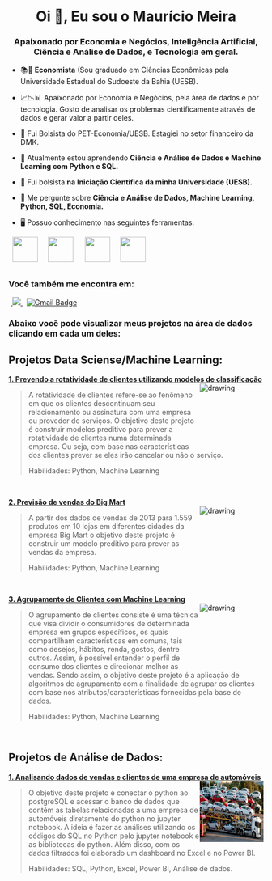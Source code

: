<h1 align="center">Oi 👋, Eu sou o Maurício Meira</h1>
<h3 align="center">Apaixonado por Economia e Negócios, Inteligência Artificial, Ciência e Análise de Dados, e Tecnologia em geral.</h3>

- 📚📕 **Economista** (Sou graduado em Ciências Econômicas pela Universidade Estadual do Sudoeste da Bahia (UESB).

- 📈📉📊 Apaixonado por Economia e Negócios, pela área de dados e por tecnologia. Gosto de analisar os problemas cientificamente através de dados e gerar valor a partir deles.

- 📄  Fui Bolsista do PET-Economia/UESB. Estagiei no setor financeiro da DMK.

- 🌱 Atualmente estou aprendendo **Ciência e Análise de Dados e Machine Learning com Python e SQL.** 

- 👯 Fui bolsista **na Iniciação Científica da minha Universidade (UESB).**

- 💬 Me pergunte sobre **Ciência e Análise de Dados, Machine Learning, Python, SQL, Economia.**

- 🖥️ Possuo conhecimento nas seguintes ferramentas:
<div style="display: inline">
  &nbsp;&nbsp;<img width='50' height='50' src="https://cdn.jsdelivr.net/gh/devicons/devicon/icons/python/python-original.svg" />&nbsp;&nbsp;
  &nbsp;&nbsp;<img width='50' height='50' src="https://upload.wikimedia.org/wikipedia/commons/8/87/Sql_data_base_with_logo.png" />&nbsp;&nbsp;&nbsp;
  &nbsp;&nbsp;<img width='50' height='50' src="https://upload.wikimedia.org/wikipedia/commons/3/34/Microsoft_Office_Excel_%282019%E2%80%93present%29.svg" 
/>&nbsp;&nbsp;
  &nbsp;&nbsp;<img width='50' height='50' src="https://upload.wikimedia.org/wikipedia/commons/c/cf/New_Power_BI_Logo.svg" />&nbsp;&nbsp;
</div> 

##

### Você também me encontra em:
&nbsp;<a href="https://br.linkedin.com/in/maurício-almeida-meira-64643b162/">
  <img src="https://img.shields.io/badge/linkedin-%230077B5.svg?style=for-the-badge&logo=linkedin&logoColor=white">
</a>&nbsp;
  [![Gmail Badge](https://img.shields.io/badge/-mauriciomeira85@gmail.com-c14438?style=flat-square&logo=Gmail&logoColor=white&link=mailto:mauriciomeira85@gmail.com)](mailto:mauriciomeira85@gmail.com)

### Abaixo você pode visualizar meus projetos na área de dados clicando em cada um deles:



## Projetos Data Sciense/Machine Learning:

<strong><a href="https://github.com/mauriciomeira85/Prevendo-a-rotatividade-de-clientes-com-Marchine-Learning">1. Prevendo a rotatividade de clientes utilizando modelos de classificação</a></strong>
<br>
<a href="Prevendo a rotatividade de clientes utilizando modelos de classificação">
	<img src="https://github.com/mauriciomeira85/Prevendo-a-rotatividade-de-clientes-com-Marchine-Learning/blob/main/Imagens/dataset-cover.png" alt="drawing" align="right" width="25%"  height="120"/>
</a>
> <p> A rotatividade de clientes refere-se ao fenômeno em que os clientes descontinuam seu relacionamento ou assinatura com uma empresa ou provedor de serviços. O objetivo  deste projeto é construir modelos preditivo para prever a rotatividade de clientes numa determinada empresa. Ou seja, com base nas características dos clientes prever se eles irão cancelar ou não o serviço.</p>
> <p>Habilidades: Python, Machine Learning </p>
<br>

<strong><a href="https://github.com/mauriciomeira85/Previsao-de-Vendas-do-Big-Mart">2. Previsão de vendas do Big Mart </a></strong>
<br>
<a href="https://github.com/mauriciomeira85/Meus-projetos-Data-Sciense-Marchine-Learning/tree/main/Previs%C3%A3o%20de%20Vendas%20do%20BigMart">
	<img src="https://github.com/mauriciomeira85/Previsao-de-Vendas-do-Big-Mart/blob/main/Imagens/Big%20Mart.png" alt="drawing" align="right" width="25%" height="120"/>
</a>
> <p> A partir dos dados de vendas de 2013 para 1.559 produtos em 10 lojas em diferentes cidades da empresa Big Mart o objetivo deste projeto é construir um modelo preditivo para prever as vendas da empresa. </p>
> <p>Habilidades: Python, Machine Learning</p>
<br>

<strong><a href="https://github.com/mauriciomeira85/Agrupamento-de-clientes-com-Marchine-Learning">3. Agrupamento de Clientes com Machine Learning </a></strong>
<br>
<a href="https://github.com/mauriciomeira85/Meus-projetos-Data-Sciense-Marchine-Learning/blob/main/Agrupamento%20de%20Clientes%20com%20Machine%20Learning/Agrupamento_de_Clientes_com_Machine_Learning.ipynb">
	<img src="https://github.com/mauriciomeira85/Agrupamento-de-clientes-com-Marchine-Learning/blob/main/Imagens/agrupamento2.jpg" alt="drawing" align="right" width="25%" height="120"/>
</a>
> <p>O agrupamento de clientes consiste é uma técnica que visa dividir o consumidores de determinada empresa em grupos específicos, os quais compartilham características em comuns, tais como desejos, hábitos, renda, gostos, dentre outros. Assim, é possível entender o perfil de consumo dos clientes e direcionar melhor as vendas. Sendo assim, o objetivo deste projeto é a aplicação de algoritmos de agrupamento com a finalidade de agrupar os clientes com base nos atributos/características fornecidas pela base de dados. </p>
> <p>Habilidades: Python, Machine Learning</p>
<br>

## Projetos de Análise de Dados:
<strong><a href="https://github.com/mauriciomeira85/Analisando-dados-de-vendas-e-clientes">1. Analisando dados de vendas e clientes de uma empresa de automóveis</a></strong>
<br>
<a href="Analisando dados de vendas e clientes de uma empresa de automóveis">
	<img src="https://github.com/mauriciomeira85/Analisando-dados-de-vendas-e-clientes/blob/main/Imagens/automoveis-102.jpg" alt="drawing" align="right" width="25%"  height="120"/>
</a>
> <p> O objetivo deste projeto é conectar o python ao postgreSQL e acessar o banco de dados que contém as tabelas relacionadas a uma empresa de automóveis diretamente do python no jupyter notebook. A ideia é fazer as análises utilizando os códigos do SQL no Python pelo jupyter notebook e as bibliotecas do python. Além disso, com os dados filtrados foi elaborado um dashboard no Excel e no Power BI.</p>
> <p>Habilidades: SQL, Python, Excel, Power BI, Análise de dados. </p>
<br>
